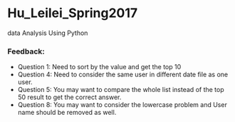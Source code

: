 # Hu_Leilei_Spring2017
data Analysis Using Python 
### Feedback:
- Question 1: Need to sort by the value and get the top 10
- Question 4: Need to consider the same user in different date file as one user. 
- Question 5: You may want to compare the whole list instead of the top 50 result to get the correct answer. 
- Question 8: You may want to consider the lowercase problem and User name should be removed as well. 
